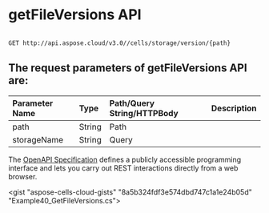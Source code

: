 # **getFileVersions API**

 

```bash

GET http://api.aspose.cloud/v3.0//cells/storage/version/{path}

```

## The request parameters of **getFileVersions** API are: 

| Parameter Name | Type | Path/Query String/HTTPBody | Description | 
| :- | :- | :- |:- | 
|path|String|Path||
|storageName|String|Query||


The [OpenAPI Specification](https://reference.aspose.cloud/cells/#/StorageController/GetFileVersions) defines a publicly accessible programming interface and lets you carry out REST interactions directly from a web browser.

<gist "aspose-cells-cloud-gists" "8a5b324fdf3e574dbd747c1a1e24b05d" "Example40_GetFileVersions.cs">

